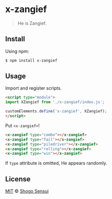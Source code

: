# x-zangief

> He is Zangief.

## Install

Using npm:

```bash
$ npm install x-zangief

```

## Usage

Import and register scripts.

```html
<script type="module">
import XZangief from './x-zangief/index.js';

customElements.define('x-zangief', XZangief);
</script>
```

Put `<x-zangief>`!

```html
<x-zangief type="combo"></x-zangief>
<x-zangief type="fail"></x-zangief>
<x-zangief type="piledriver"></x-zangief>
<x-zangief type="rolling"></x-zangief>
<x-zangief type="win"></x-zangief>
```

If `type` attribute is omitted, He appears randomly.

## License

[MIT](https://1000ch.mit-license.org) © [Shogo Sensui](https://github.com/1000ch)

